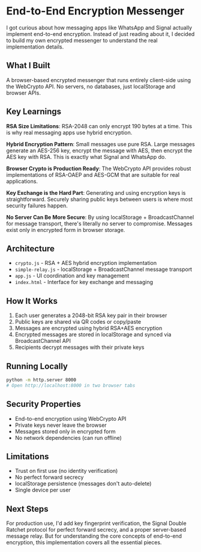 # End-to-End Encryption Messenger

I got curious about how messaging apps like WhatsApp and Signal actually implement end-to-end encryption. Instead of just reading about it, I decided to build my own encrypted messenger to understand the real implementation details.

## What I Built

A browser-based encrypted messenger that runs entirely client-side using the WebCrypto API. No servers, no databases, just localStorage and browser APIs.

## Key Learnings

**RSA Size Limitations**: RSA-2048 can only encrypt 190 bytes at a time. This is why real messaging apps use hybrid encryption.

**Hybrid Encryption Pattern**: Small messages use pure RSA. Large messages generate an AES-256 key, encrypt the message with AES, then encrypt the AES key with RSA. This is exactly what Signal and WhatsApp do.

**Browser Crypto is Production Ready**: The WebCrypto API provides robust implementations of RSA-OAEP and AES-GCM that are suitable for real applications.

**Key Exchange is the Hard Part**: Generating and using encryption keys is straightforward. Securely sharing public keys between users is where most security failures happen.

**No Server Can Be More Secure**: By using localStorage + BroadcastChannel for message transport, there's literally no server to compromise. Messages exist only in encrypted form in browser storage.

## Architecture

- `crypto.js` - RSA + AES hybrid encryption implementation  
- `simple-relay.js` - localStorage + BroadcastChannel message transport  
- `app.js` - UI coordination and key management  
- `index.html` - Interface for key exchange and messaging  

## How It Works

1. Each user generates a 2048-bit RSA key pair in their browser  
2. Public keys are shared via QR codes or copy/paste  
3. Messages are encrypted using hybrid RSA+AES encryption  
4. Encrypted messages are stored in localStorage and synced via BroadcastChannel API  
5. Recipients decrypt messages with their private keys  

## Running Locally

```bash
python -m http.server 8000
# Open http://localhost:8000 in two browser tabs
```

## Security Properties

- End-to-end encryption using WebCrypto API  
- Private keys never leave the browser  
- Messages stored only in encrypted form  
- No network dependencies (can run offline)  

## Limitations

- Trust on first use (no identity verification)  
- No perfect forward secrecy  
- localStorage persistence (messages don't auto-delete)  
- Single device per user  

## Next Steps

For production use, I'd add key fingerprint verification, the Signal Double Ratchet protocol for perfect forward secrecy, and a proper server-based message relay. But for understanding the core concepts of end-to-end encryption, this implementation covers all the essential pieces.
